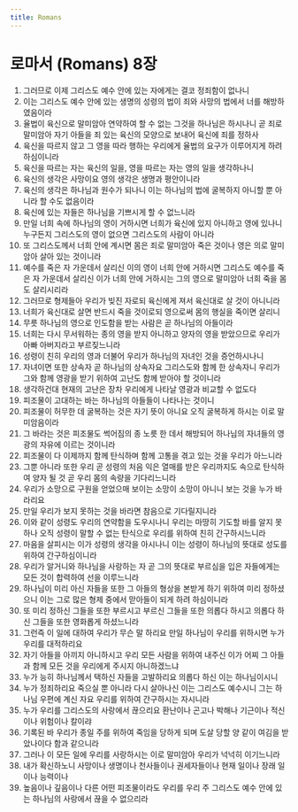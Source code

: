 ```yaml
---
title: Romans
---
```


# 로마서 (Romans) 8장
1. 그러므로 이제 그리스도 예수 안에 있는 자에게는 결코 정죄함이 없나니
1. 이는 그리스도 예수 안에 있는 생명의 성령의 법이 죄와 사망의 법에서 너를 해방하였음이라
1. 율법이 육신으로 말미암아 연약하여 할 수 없는 그것을 하나님은 하시나니 곧 죄로 말미암아 자기 아들을 죄 있는 육신의 모양으로 보내어 육신에 죄를 정하사
1. 육신을 따르지 않고 그 영을 따라 행하는 우리에게 율법의 요구가 이루어지게 하려 하심이니라
1. 육신을 따르는 자는 육신의 일을, 영을 따르는 자는 영의 일을 생각하나니
1. 육신의 생각은 사망이요 영의 생각은 생명과 평안이니라
1. 육신의 생각은 하나님과 원수가 되나니 이는 하나님의 법에 굴복하지 아니할 뿐 아니라 할 수도 없음이라
1. 육신에 있는 자들은 하나님을 기쁘시게 할 수 없느니라
1. 만일 너희 속에 하나님의 영이 거하시면 너희가 육신에 있지 아니하고 영에 있나니 누구든지 그리스도의 영이 없으면 그리스도의 사람이 아니라
1. 또 그리스도께서 너희 안에 계시면 몸은 죄로 말미암아 죽은 것이나 영은 의로 말미암아 살아 있는 것이니라
1. 예수를 죽은 자 가운데서 살리신 이의 영이 너희 안에 거하시면 그리스도 예수를 죽은 자 가운데서 살리신 이가 너희 안에 거하시는 그의 영으로 말미암아 너희 죽을 몸도 살리시리라
1. 그러므로 형제들아 우리가 빚진 자로되 육신에게 져서 육신대로 살 것이 아니니라
1. 너희가 육신대로 살면 반드시 죽을 것이로되 영으로써 몸의 행실을 죽이면 살리니
1. 무릇 하나님의 영으로 인도함을 받는 사람은 곧 하나님의 아들이라
1. 너희는 다시 무서워하는 종의 영을 받지 아니하고 양자의 영을 받았으므로 우리가 아빠 아버지라고 부르짖느니라
1. 성령이 친히 우리의 영과 더불어 우리가 하나님의 자녀인 것을 증언하시나니
1. 자녀이면 또한 상속자 곧 하나님의 상속자요 그리스도와 함께 한 상속자니 우리가 그와 함께 영광을 받기 위하여 고난도 함께 받아야 할 것이니라
1. 생각하건대 현재의 고난은 장차 우리에게 나타날 영광과 비교할 수 없도다
1. 피조물이 고대하는 바는 하나님의 아들들이 나타나는 것이니
1. 피조물이 허무한 데 굴복하는 것은 자기 뜻이 아니요 오직 굴복하게 하시는 이로 말미암음이라
1. 그 바라는 것은 피조물도 썩어짐의 종 노릇 한 데서 해방되어 하나님의 자녀들의 영광의 자유에 이르는 것이니라
1. 피조물이 다 이제까지 함께 탄식하며 함께 고통을 겪고 있는 것을 우리가 아느니라
1. 그뿐 아니라 또한 우리 곧 성령의 처음 익은 열매를 받은 우리까지도 속으로 탄식하여 양자 될 것 곧 우리 몸의 속량을 기다리느니라
1. 우리가 소망으로 구원을 얻었으매 보이는 소망이 소망이 아니니 보는 것을 누가 바라리요
1. 만일 우리가 보지 못하는 것을 바라면 참음으로 기다릴지니라
1. 이와 같이 성령도 우리의 연약함을 도우시나니 우리는 마땅히 기도할 바를 알지 못하나 오직 성령이 말할 수 없는 탄식으로 우리를 위하여 친히 간구하시느니라
1. 마음을 살피시는 이가 성령의 생각을 아시나니 이는 성령이 하나님의 뜻대로 성도를 위하여 간구하심이니라
1. 우리가 알거니와 하나님을 사랑하는 자 곧 그의 뜻대로 부르심을 입은 자들에게는 모든 것이 합력하여 선을 이루느니라
1. 하나님이 미리 아신 자들을 또한 그 아들의 형상을 본받게 하기 위하여 미리 정하셨으니 이는 그로 많은 형제 중에서 맏아들이 되게 하려 하심이니라
1. 또 미리 정하신 그들을 또한 부르시고 부르신 그들을 또한 의롭다 하시고 의롭다 하신 그들을 또한 영화롭게 하셨느니라
1. 그런즉 이 일에 대하여 우리가 무슨 말 하리요 만일 하나님이 우리를 위하시면 누가 우리를 대적하리요
1. 자기 아들을 아끼지 아니하시고 우리 모든 사람을 위하여 내주신 이가 어찌 그 아들과 함께 모든 것을 우리에게 주시지 아니하겠느냐
1. 누가 능히 하나님께서 택하신 자들을 고발하리요 의롭다 하신 이는 하나님이시니
1. 누가 정죄하리요 죽으실 뿐 아니라 다시 살아나신 이는 그리스도 예수시니 그는 하나님 우편에 계신 자요 우리를 위하여 간구하시는 자시니라
1. 누가 우리를 그리스도의 사랑에서 끊으리요 환난이나 곤고나 박해나 기근이나 적신이나 위험이나 칼이랴
1. 기록된 바 우리가 종일 주를 위하여 죽임을 당하게 되며 도살 당할 양 같이 여김을 받았나이다 함과 같으니라
1. 그러나 이 모든 일에 우리를 사랑하시는 이로 말미암아 우리가 넉넉히 이기느니라
1. 내가 확신하노니 사망이나 생명이나 천사들이나 권세자들이나 현재 일이나 장래 일이나 능력이나
1. 높음이나 깊음이나 다른 어떤 피조물이라도 우리를 우리 주 그리스도 예수 안에 있는 하나님의 사랑에서 끊을 수 없으리라